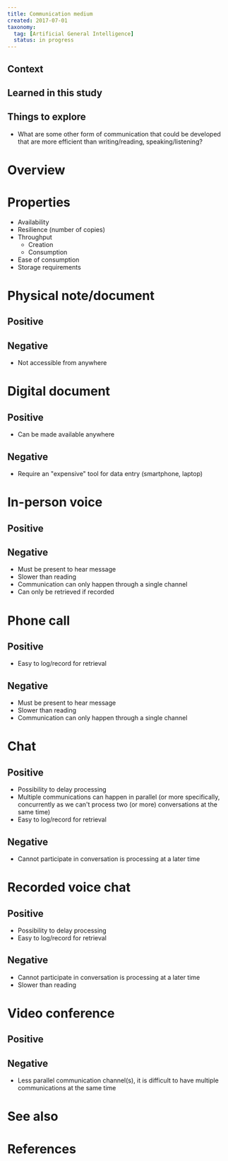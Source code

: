 ```yaml
---
title: Communication medium
created: 2017-07-01
taxonomy:
  tag: [Artificial General Intelligence]
  status: in progress
---
```


## Context

## Learned in this study

## Things to explore
* What are some other form of communication that could be developed that are more efficient than writing/reading, speaking/listening?

# Overview

# Properties
* Availability
* Resilience (number of copies)
* Throughput
	* Creation
	* Consumption
* Ease of consumption
* Storage requirements

# Physical note/document
## Positive

## Negative
* Not accessible from anywhere

# Digital document
## Positive
* Can be made available anywhere

## Negative
* Require an "expensive" tool for data entry (smartphone, laptop)

# In-person voice
## Positive

## Negative
* Must be present to hear message
* Slower than reading
* Communication can only happen through a single channel
* Can only be retrieved if recorded

# Phone call
## Positive
* Easy to log/record for retrieval

## Negative
* Must be present to hear message
* Slower than reading
* Communication can only happen through a single channel

# Chat
## Positive
* Possibility to delay processing
* Multiple communications can happen in parallel (or more specifically, concurrently as we can't process two (or more) conversations at the same time)
* Easy to log/record for retrieval

## Negative
* Cannot participate in conversation is processing at a later time

# Recorded voice chat
## Positive
* Possibility to delay processing
* Easy to log/record for retrieval

## Negative
* Cannot participate in conversation is processing at a later time
* Slower than reading

# Video conference
## Positive

## Negative
* Less parallel communication channel(s), it is difficult to have multiple communications at the same time

# See also

# References
